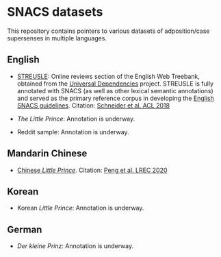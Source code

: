 # SNACS datasets

This repository contains pointers to various datasets of adposition/case supersenses in multiple languages.

## English

* [STREUSLE](https://github.com/nert-nlp/streusle/): Online reviews section of the English Web Treebank, obtained from the [Universal Dependencies](http://universaldependencies.org/) project. STREUSLE is fully annotated with SNACS (as well as other lexical semantic annotations) and served as the primary reference corpus in developing the [English SNACS guidelines](https://arxiv.org/abs/1704.02134). Citation: [Schneider et al. ACL 2018](http://aclweb.org/anthology/P18-1018)

* _The Little Prince_: Annotation is underway.

* Reddit sample: Annotation is underway.

## Mandarin Chinese

* [Chinese _Little Prince_](https://github.com/nert-nlp/Chinese-SNACS/). Citation: [Peng et al. LREC 2020](http://people.cs.georgetown.edu/nschneid/p/zhp.pdf)

## Korean

* Korean _Little Prince_: Annotation is underway.

## German

* _Der kleine Prinz_: Annotation is underway.
